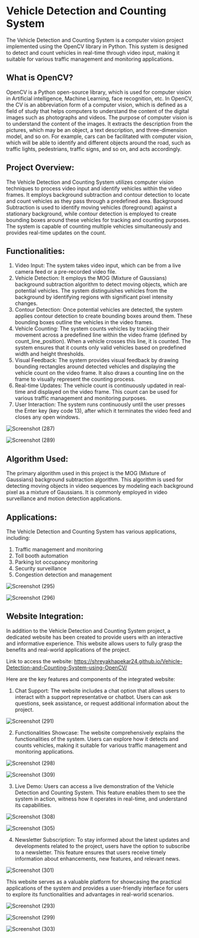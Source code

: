 # Vehicle Detection and Counting System

The Vehicle Detection and Counting System is a computer vision project implemented using the OpenCV library in Python. This system is designed to detect and count vehicles in real-time through video input, making it suitable for various traffic management and monitoring applications. 


## What is OpenCV?

OpenCV is a Python open-source library, which is used for computer vision in Artificial intelligence, Machine Learning, face recognition, etc. In OpenCV, the CV is an abbreviation form of a computer vision, which is defined as a field of study that helps computers to understand the content of the digital images such as photographs and videos.
The purpose of computer vision is to understand the content of the images. It extracts the description from the pictures, which may be an object, a text description, and three-dimension model, and so on. For example, cars can be facilitated with computer vision, which will be able to identify and different objects around the road, such as traffic lights, pedestrians, traffic signs, and so on, and acts accordingly.


## Project Overview:

The Vehicle Detection and Counting System utilizes computer vision techniques to process video input and identify vehicles within the video frames. It employs background subtraction and contour detection to locate and count vehicles as they pass through a predefined area. Background Subtraction is used to identify moving vehicles (foreground) against a stationary background, while contour detection is employed to create bounding boxes around these vehicles for tracking and counting purposes. The system is capable of counting multiple vehicles simultaneously and provides real-time updates on the count.


## Functionalities:

1. Video Input: The system takes video input, which can be from a live camera feed or a pre-recorded video file.
2. Vehicle Detection: It employs the MOG (Mixture of Gaussians) background subtraction algorithm to detect moving objects, which are potential vehicles. The system distinguishes vehicles from the background by identifying regions with significant pixel intensity changes.
3. Contour Detection: Once potential vehicles are detected, the system applies contour detection to create bounding boxes around them. These bounding boxes outline the vehicles in the video frames.
4. Vehicle Counting: The system counts vehicles by tracking their movement across a predefined line within the video frame (defined by count_line_position). When a vehicle crosses this line, it is counted. The system ensures that it counts only valid vehicles based on predefined width and height thresholds.
5. Visual Feedback: The system provides visual feedback by drawing bounding rectangles around detected vehicles and displaying the vehicle count on the video frame. It also draws a counting line on the frame to visually represent the counting process.
6. Real-time Updates: The vehicle count is continuously updated in real-time and displayed on the video frame. This count can be used for various traffic management and monitoring purposes.
7. User Interaction: The system runs continuously until the user presses the Enter key (key code 13), after which it terminates the video feed and closes any open windows.





![Screenshot (287)](https://github.com/shreyakhapekar24/Vehicle-Detection-and-Counting-System-using-OpenCV/assets/97623859/52a33c30-a24d-4c14-820c-720c13248d0a)





![Screenshot (289)](https://github.com/shreyakhapekar24/Vehicle-Detection-and-Counting-System-using-OpenCV/assets/97623859/595797d1-124e-4809-9302-106fd3e72cc4)





## Algorithm Used: 

The primary algorithm used in this project is the MOG (Mixture of Gaussians) background subtraction algorithm. 
This algorithm is used for detecting moving objects in video sequences by modeling each background pixel as a mixture of Gaussians. It is commonly employed in video surveillance and motion detection applications.


## Applications:

The Vehicle Detection and Counting System has various applications, including:

1. Traffic management and monitoring
2. Toll booth automation
3. Parking lot occupancy monitoring
4. Security surveillance
5. Congestion detection and management





![Screenshot (295)](https://github.com/shreyakhapekar24/Vehicle-Detection-and-Counting-System-using-OpenCV/assets/97623859/45f40578-2042-4a03-869d-64881da38f23)





![Screenshot (296)](https://github.com/shreyakhapekar24/Vehicle-Detection-and-Counting-System-using-OpenCV/assets/97623859/73c4abbd-d01f-42d5-9e45-d5a863d6721c)





## Website Integration:

In addition to the Vehicle Detection and Counting System project, a dedicated website has been created to provide users with an interactive and informative experience. This website allows users to fully grasp the benefits and real-world applications of the project. 

Link to access the website: https://shreyakhapekar24.github.io/Vehicle-Detection-and-Counting-System-using-OpenCV/

Here are the key features and components of the integrated website:

1. Chat Support: The website includes a chat option that allows users to interact with a support representative or chatbot. Users can ask questions, seek assistance, or request additional information about the project.





![Screenshot (291)](https://github.com/shreyakhapekar24/Vehicle-Detection-and-Counting-System-using-OpenCV/assets/97623859/00aa008e-e8a1-432f-8fc2-c4add287a719)





2. Functionalities Showcase: The website comprehensively explains the functionalities of the system. Users can explore how it detects and counts vehicles, making it suitable for various traffic management and monitoring applications.





![Screenshot (298)](https://github.com/shreyakhapekar24/Vehicle-Detection-and-Counting-System-using-OpenCV/assets/97623859/3dc9847e-775d-46e0-abcb-382401c4f8af)





![Screenshot (309)](https://github.com/shreyakhapekar24/Vehicle-Detection-and-Counting-System-using-OpenCV/assets/97623859/30c3f0fd-d320-46cc-bb21-d524855757e6)





3. Live Demo: Users can access a live demonstration of the Vehicle Detection and Counting System. This feature enables them to see the system in action, witness how it operates in real-time, and understand its capabilities.





![Screenshot (308)](https://github.com/shreyakhapekar24/Vehicle-Detection-and-Counting-System-using-OpenCV/assets/97623859/79460d21-b1c0-41f8-8013-463c829c3315)





![Screenshot (305)](https://github.com/shreyakhapekar24/Vehicle-Detection-and-Counting-System-using-OpenCV/assets/97623859/59a294e9-2ffe-4f46-99db-8e762772cc06)





4. Newsletter Subscription: To stay informed about the latest updates and developments related to the project, users have the option to subscribe to a newsletter. This feature ensures that users receive timely information about enhancements, new features, and relevant news.





![Screenshot (301)](https://github.com/shreyakhapekar24/Vehicle-Detection-and-Counting-System-using-OpenCV/assets/97623859/da20fc11-93c2-4dd2-b3fb-ed937c096c01)





This website serves as a valuable platform for showcasing the practical applications of the system and provides a user-friendly interface for users to explore its functionalities and advantages in real-world scenarios.





![Screenshot (293)](https://github.com/shreyakhapekar24/Vehicle-Detection-and-Counting-System-using-OpenCV/assets/97623859/84927039-94c8-4907-a161-069a74172d93)





![Screenshot (299)](https://github.com/shreyakhapekar24/Vehicle-Detection-and-Counting-System-using-OpenCV/assets/97623859/79c1afca-e908-4000-86f3-17d01bf7a363)





![Screenshot (303)](https://github.com/shreyakhapekar24/Vehicle-Detection-and-Counting-System-using-OpenCV/assets/97623859/bf18b582-990d-4b5b-bf66-fb82d1ac2c8d)



